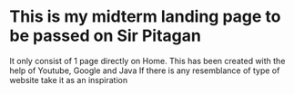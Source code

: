 # This is my midterm landing page to be passed on Sir Pitagan
It only consist of 1 page directly on Home.
This has been created with the help of Youtube, Google and Java
If there is any resemblance of type of website take it as an inspiration
